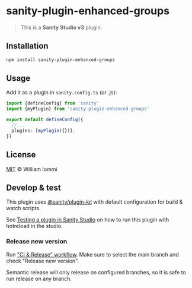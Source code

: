 # sanity-plugin-enhanced-groups

> This is a **Sanity Studio v3** plugin.

## Installation

```sh
npm install sanity-plugin-enhanced-groups
```

## Usage

Add it as a plugin in `sanity.config.ts` (or .js):

```ts
import {defineConfig} from 'sanity'
import {myPlugin} from 'sanity-plugin-enhanced-groups'

export default defineConfig({
  //...
  plugins: [myPlugin({})],
})
```

## License

[MIT](LICENSE) © William Iommi

## Develop & test

This plugin uses [@sanity/plugin-kit](https://github.com/sanity-io/plugin-kit)
with default configuration for build & watch scripts.

See [Testing a plugin in Sanity Studio](https://github.com/sanity-io/plugin-kit#testing-a-plugin-in-sanity-studio)
on how to run this plugin with hotreload in the studio.


### Release new version

Run ["CI & Release" workflow](https://github.com/williamiommi/sanity-plugin-enhanced-groups/actions/workflows/main.yml).
Make sure to select the main branch and check "Release new version".

Semantic release will only release on configured branches, so it is safe to run release on any branch.